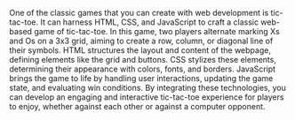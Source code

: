 One of the classic games that you can create with web development is tic-tac-toe. It can harness HTML, CSS, and JavaScript to craft a classic web-based game of tic-tac-toe. In this game, two players alternate marking Xs and Os on a 3x3 grid, aiming to create a row, column, or diagonal line of their symbols. HTML structures the layout and content of the webpage, defining elements like the grid and buttons. CSS stylizes these elements, determining their appearance with colors, fonts, and borders. JavaScript brings the game to life by handling user interactions, updating the game state, and evaluating win conditions. By integrating these technologies, you can develop an engaging and interactive tic-tac-toe experience for players to enjoy, whether against each other or against a computer opponent.
